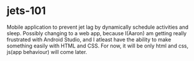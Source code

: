 # jets-101
Mobile application to prevent jet lag by dynamically schedule activities and sleep.
Possibly changing to a web app, because I(Aaron) am getting really frustrated with Android Studio, and I atleast have the ability to make something easily with HTML and CSS. For now, it will be only html and css, js(app behaviour) will come later.
